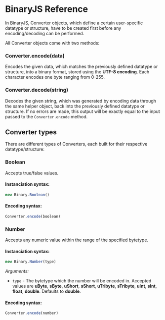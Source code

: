 # BinaryJS Reference
In BinaryJS, Converter objects, which define a certain user-specific datatype or structure, have to be created first before any encoding/decoding can be performed.

All Converter objects come with two methods:
### Converter.encode(data)
Encodes the given data, which matches the previously defined datatype or structure, into a binary format, stored using the **UTF-8 encoding**. Each character encodes one byte ranging from 0-255.
### Converter.decode(string)
Decodes the given string, which was generated by encoding data through the same helper object, back into the previously defined datatype or structure. If no errors are made, this output will be exactly equal to the input passed to the `Converter.encode` method.

## Converter types

There are different types of Converters, each built for their respective datatype/structure:
### Boolean
Accepts true/false values.<br>
#### Instanciation syntax:
```javascript
new Binary.Boolean()
```
#### Encoding syntax:
```javascript
Converter.encode(boolean)
```

### Number
Accepts any numeric value within the range of the specified bytetype.<br>

#### Instanciation syntax:
```javascript
new Binary.Number(type)
```
*Arguments:*<br>
- `type` - The bytetype which the number will be encoded in. Accepted values are **uByte**, **sByte**, **uShort**, **sShort**, **uTribyte**, **sTribyte**, **uInt**, **sInt**, **float**, **double**. Defaults to **double**.
#### Encoding syntax:
```javascript
Converter.encode(number)
```
